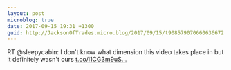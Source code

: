 ```yaml
---
layout: post
microblog: true
date: 2017-09-15 19:31 +1300
guid: http://JacksonOfTrades.micro.blog/2017/09/15/t908579070660636672.html
---
```

RT @sIeepycabin: I don't know what dimension this video takes place in but it definitely wasn't ours [t.co/l1CG3m9uS...](https://t.co/l1CG3m9uSJ)
